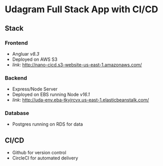 # Udagram Full Stack App with CI/CD

## Stack

### Frontend
- Angluar *v8.3*
- Deployed on AWS S3
- *link*: http://nano-cicd.s3-website-us-east-1.amazonaws.com/

### Backend
- Express/Node Server
- Deployed on EBS running Node *v16.1*
- *link*: http://uda-env.eba-tkyjrcvx.us-east-1.elasticbeanstalk.com/

### Database
- Postgres running on RDS for data

## CI/CD
- Github for version control
- CircleCI for automated delivery
